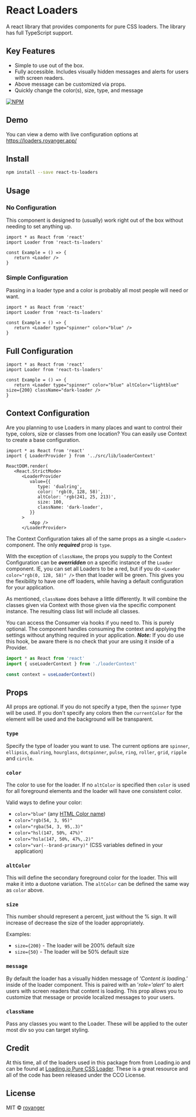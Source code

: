 # React Loaders

A react library that provides components for pure CSS loaders. The library has full TypeScript support.

## Key Features

-  Simple to use out of the box.
-  Fully accessible. Includes visually hidden messages and alerts for users with screen readers.
-  Above message can be customized via props.
-  Quickly change the color(s), size, type, and message

[![NPM](https://img.shields.io/npm/v/react-ts-loaders.svg)](https://www.npmjs.com/package/react-ts-loaders)

## Demo

You can view a demo with live configuration options at https://loaders.royanger.app/

## Install

```bash
npm install --save react-ts-loaders
```

## Usage

### No Configuration

This component is designed to (usually) work right out of the box without needing to set anything up.

```tsx
import * as React from 'react'
import Loader from 'react-ts-loaders'

const Example = () => {
   return <Loader />
}
```

### Simple Configuration

Passing in a loader type and a color is probably all most people will need or want.

```tsx
import * as React from 'react'
import Loader from 'react-ts-loaders'

const Example = () => {
   return <Loader type="spinner" color="blue" />
}
```

## Full Configuration

```tsx
import * as React from 'react'
import Loader from 'react-ts-loaders'

const Example = () => {
   return <Loader type="spinner" color="blue" altColor="lightblue" size={200} className="dark-loader />
}
```

## Context Configuration

Are you planning to use Loaders in many places and want to control their type, colors, size or classes from one location? You can easily use Context to create a base configuration.

```tsx
import * as React from 'react'
import { LoaderProvider } from '../src/lib/loaderContext'

ReactDOM.render(
   <React.StrictMode>
      <LoaderProvider
         value={{
            type: 'dualring',
            color: 'rgb(0, 128, 58)',
            altColor: 'rgb(241, 25, 213)',
            size: 100,
            className: 'dark-loader',
         }}
      >
         <App />
      </LoaderProvider>
```

The Context Configuration takes all of the same props as a single `<Loader>` component. The only **_required_** prop is `type`.

With the exception of `className`, the props you supply to the Context Configuration can be **_overridden_** on a specific instance of the `Loader` component. IE, you can set all Loaders to be a red, but if you do `<Loader color="rgb(0, 128, 58)" />` then that loader will be green. This gives you the flexibility to have one off loaders, while having a default configuration for your application.

As mentioned, `className` does behave a little differently. It will combine the classes given via Context with those given via the specific component instance. The resulting class list will include all classes.

You can access the Consumer via hooks if you need to. This is purely optional. The component handles consuming the context and applying the settings without anything required in your application. **_Note:_** If you do use this hook, be aware there is no check that your are using it inside of a Provider.

```jsx
import * as React from 'react'
import { useLoaderContext } from './loaderContext'

const context = useLoaderContext()
```

## Props

All props are optional. If you do not specify a type, then the `spinner` type will be used. If you don't specify any colors then the `currentColor` for the element will be used and the background will be transparent.

### `type`

Specify the type of loader you want to use. The current options are `spinner`, `ellipsis`, `dualring`, `hourglass`, `dotspinner`, `pulse`, `ring`, `roller`, `grid`, `ripple` and `circle`.

### `color`

The color to use for the loader. If no `altColor` is specified then `color` is used for all foreground elements and the loader will have one consistent color.

Valid ways to define your color:

-  `color="blue"` (any [HTML Color name](https://www.w3schools.com/colors/colors_names.asp))
-  `color="rgb(54, 3, 95)"`
-  `color="rgba(54, 3, 95,.3)"`
-  `color="hsl(147, 50%, 47%)"`
-  `color="hsla(147, 50%, 47%,.2)"`
-  `color="var(--brand-primary)"` (CSS variables defined in your application)

### `altColor`

This will define the secondary foreground color for the loader. This will make it into a duotone variation. The `altColor` can be defined the same way as `color` above.

### `size`

This number should represent a percent, just without the % sign. It will increase of decrease the size of the loader appropriately.

Examples:

-  `size={200}` - The loader will be 200% default size
-  `size={50}` - The loader will be 50% default size

### `message`

By default the loader has a visually hidden message of _'Content is loading.'_ inside of the loader component. This is paired with an '_role='alert'_ to alert users with screen readers that content is loading. This prop allows you to customize that message or provide localized messages to your users.

### `className`

Pass any classes you want to the Loader. These will be applied to the outer most div so you can target styling.

## Credit

At this time, all of the loaders used in this package from from Loading.io and can be found at [Loading.io Pure CSS Loader](https://loading.io/css/). These is a great resource and all of the code has been released under the CCO License.

## License

MIT © [royanger](https://github.com/royanger)

